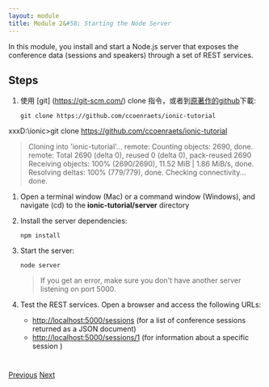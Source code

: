 ```yaml
---
layout: module
title: Module 2&#58; Starting the Node Server
---
```

In this module, you install and start a Node.js server that exposes the conference data (sessions and speakers) 
through a set of REST services.

## Steps

1. 使用 [git] (https://git-scm.com/) clone 指令，或者到[原著作的github](https://github.com/ccoenraets/ionic-tutorial/archive/master.zip)下載:

    ```
    git clone https://github.com/ccoenraets/ionic-tutorial
    ```

    > 
xxxD:\ionic>git clone https://github.com/ccoenraets/ionic-tutorial
  >Cloning into 'ionic-tutorial'...
  >remote: Counting objects: 2690, done.
remote: Total 2690 (delta 0), reused 0 (delta 0), pack-reused 2690
Receiving objects: 100% (2690/2690), 11.52 MiB | 1.86 MiB/s, done.
Resolving deltas: 100% (779/779), done.
Checking connectivity... done.


1. Open a terminal window (Mac) or a command window (Windows), and navigate (cd) to the **ionic-tutorial/server** 
directory

1. Install the server dependencies:

    ```
    npm install
    ```

1. Start the server:

    ```
    node server
    ```
  
    > If you get an error, make sure you don't have another server listening on port 5000.

1. Test the REST services. Open a browser and access the following URLs:
    - [http://localhost:5000/sessions](http://localhost:5000/sessions) (for a list of conference sessions returned as a JSON document)
    - [http://localhost:5000/sessions/1](http://localhost:5000/sessions/1) (for information about a specific session )
  

<div class="row" style="margin-top:40px;">
<div class="col-sm-12">
<a href="install-ionic.html" class="btn btn-default"><i class="glyphicon glyphicon-chevron-left"></i> 
Previous</a>
<a href="create-ionic-application.html" class="btn btn-default pull-right">Next <i class="glyphicon 
glyphicon-chevron-right"></i></a>
</div>
</div>


